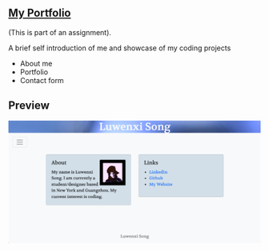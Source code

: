 ## [My Portfolio](https://fzl666.github.io/fzl666/)

(This is part of an assignment). 

A brief self introduction of me and showcase of my coding projects

- About me
- Portfolio
- Contact form

## Preview
![preview](./asset/image/page.png)

